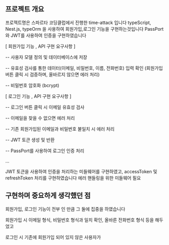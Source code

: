 ## 프로젝트 개요

프로젝트명은 스파르타 코딩클럽에서 진행한 time-attack 입니다
typeScript, Nest.js, typeOrm 을 사용하여 회원가입,로그인 기능을 구현하는것입니다
PassPort와 JWT를 사용하여 인증을 구현하였습니다

[ 회원가입 기능 , API 구현 요구사항 ]

-- 사용자 모델 정의 및 데이터베이스에 저장

-- 유효성 검사를 통한 데이터(이메일, 비밀번호, 이름, 전화번호) 입력 확인 (회원가입 버튼 클릭 시 검증하며, 올바르지 않으면 에러 처리)

-- 비밀번호 암호화 (bcrypt)

[ 로그인 기능 , API 구현 요구사항 ]

-- 로그인 버튼 클릭 시 이메일 유효성 검사

-- 이메일을 찾을 수 없으면 에러 처리

-- 기존 회원가입된 이메일과 비밀번호 불일치 시 에러 처리

-- JWT 토큰 생성 및 반환

-- PassPort를 사용하여 로그인 인증 처리

...

JWT 토큰을 사용하여 인증을 처리하는 미들웨어를 구현하였고, accessToken 및 refreshToken 처리를 구현하였습니다
에러 핸들링을 위한 미들웨어 필요

## 구현하며 중요하게 생각했던 점

회원가입, 로그인 기능이 전부 인 만큼 그 둘에 집중을 하였습니다

회원가입 시
이메일 형식, 비밀번호 형식과 일치 확인, 올바른 전화번호 형식 등을 해두었고

로그인 시
기존에 회원가입 되어 있지 않은 사용자가
